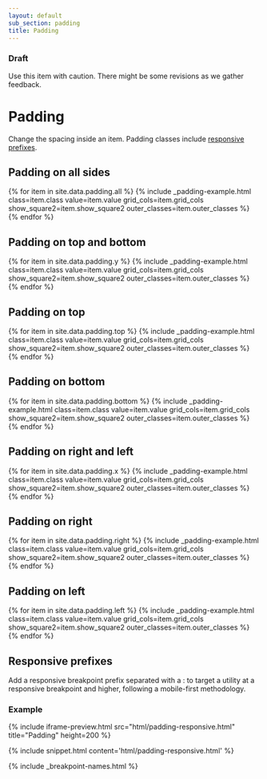 ```yaml
---
layout: default
sub_section: padding
title: Padding
---
```




<div class="usa-alert usa-alert-warning vads-u-margin-top--0 vads-u-margin-bottom--3">
  <div class="usa-alert-body">
    <h3 class="usa-alert-heading">Draft</h3>
    <p>Use this item with caution. There might be some revisions as we gather feedback.</p>
  </div>
</div>


# Padding

Change the spacing inside an item. Padding classes include [responsive prefixes](#responsive-prefixes).

<div class="site-c-showcase">

  <h2>Padding on all sides</h2>
  <div class="vads-l-row">
    {% for item in site.data.padding.all %}
      {% include _padding-example.html
        class=item.class
        value=item.value
        grid_cols=item.grid_cols
        show_square2=item.show_square2
        outer_classes=item.outer_classes
      %}
    {% endfor %}
  </div>

  <h2>Padding on top and bottom</h2>
  <div class="vads-l-row">
    {% for item in site.data.padding.y %}
      {% include _padding-example.html
        class=item.class
        value=item.value
        grid_cols=item.grid_cols
        show_square2=item.show_square2
        outer_classes=item.outer_classes
      %}
    {% endfor %}
  </div>

  <h2>Padding on top</h2>
  <div class="vads-l-row">
    {% for item in site.data.padding.top %}
      {% include _padding-example.html
        class=item.class
        value=item.value
        grid_cols=item.grid_cols
        show_square2=item.show_square2
        outer_classes=item.outer_classes
      %}
    {% endfor %}
  </div>

  <h2>Padding on bottom</h2>
  <div class="vads-l-row">
    {% for item in site.data.padding.bottom %}
      {% include _padding-example.html
        class=item.class
        value=item.value
        grid_cols=item.grid_cols
        show_square2=item.show_square2
        outer_classes=item.outer_classes
      %}
    {% endfor %}
  </div>

  <h2>Padding on right and left</h2>
  <div class="vads-l-row">
    {% for item in site.data.padding.x %}
      {% include _padding-example.html
        class=item.class
        value=item.value
        grid_cols=item.grid_cols
        show_square2=item.show_square2
        outer_classes=item.outer_classes
      %}
    {% endfor %}
  </div>

  <h2>Padding on right</h2>
  <div class="vads-l-row">
    {% for item in site.data.padding.right %}
      {% include _padding-example.html
        class=item.class
        value=item.value
        grid_cols=item.grid_cols
        show_square2=item.show_square2
        outer_classes=item.outer_classes
      %}
    {% endfor %}
  </div>

  <h2>Padding on left</h2>
  <div class="vads-l-row">
    {% for item in site.data.padding.left %}
      {% include _padding-example.html
        class=item.class
        value=item.value
        grid_cols=item.grid_cols
        show_square2=item.show_square2
        outer_classes=item.outer_classes
      %}
    {% endfor %}
  </div>
</div>


## Responsive prefixes

Add a responsive breakpoint prefix separated with a : to target a utility at a responsive breakpoint and higher, following a mobile-first methodology.

### Example

{% include iframe-preview.html src="html/padding-responsive.html" title="Padding" height=200 %}

{% include snippet.html content='html/padding-responsive.html' %}


{% include _breakpoint-names.html %}